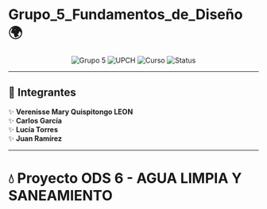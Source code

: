 # Grupo_5_Fundamentos_de_Diseño 🌍

<p align="center">
  <img src="https://img.shields.io/badge/Grupo-5-red" alt="Grupo 5">
  <img src="https://img.shields.io/badge/Universidad-UPCH-blue" alt="UPCH">
  <img src="https://img.shields.io/badge/Curso-Fundamentos_de_Diseño-white" alt="Curso">
  <img src="https://img.shields.io/badge/Status-En_Desarrollo-orange" alt="Status">
</p>

---

## 👥 Integrantes  

✨ **Verenisse Mary Quispitongo LEON**  
✨ **Carlos García**  
✨ **Lucía Torres**  
✨ **Juan Ramírez**

---

# 💧 Proyecto ODS 6 - AGUA LIMPIA Y SANEAMIENTO
